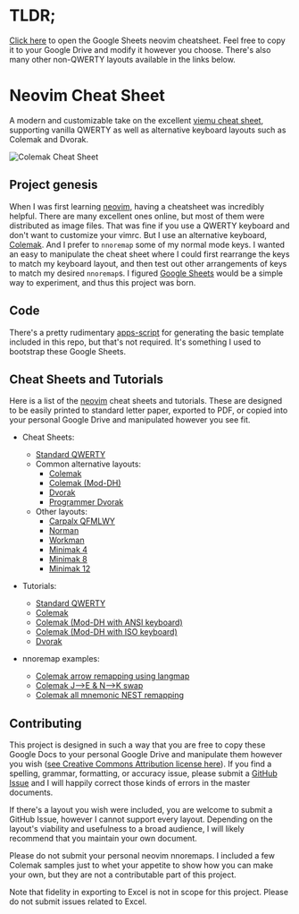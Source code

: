 # TLDR;

[Click here][qwerty-tutorial] to open the Google Sheets neovim cheatsheet.
Feel free to copy it to your Google Drive and modify it however you choose.
There's also many other non-QWERTY layouts available in the links below.

# Neovim Cheat Sheet

A modern and customizable take on the excellent [viemu cheat
sheet][viemu-cheat-sheet], supporting vanilla QWERTY as well as alternative
keyboard layouts such as Colemak and Dvorak.

![Colemak Cheat Sheet][colemak-cheat-sheet-image]

## Project genesis

When I was first learning [neovim][neovim], having a cheatsheet was incredibly
helpful. There are many excellent ones online, but most of them were distributed
as image files. That was fine if you use a QWERTY keyboard and don't want to
customize your vimrc. But I use an alternative keyboard, [Colemak][colemak]. And
I prefer to `nnoremap` some of my normal mode keys. I wanted an easy to
manipulate the cheat sheet where I could first rearrange the keys to match my
keyboard layout, and then test out other arrangements of keys to match my
desired `nnoremap`s. I figured [Google Sheets][google-sheets] would be a simple
way to experiment, and thus this project was born.

## Code

There's a pretty rudimentary [apps-script][apps-script] for generating the basic
template included in this repo, but that's not required. It's something I used
to bootstrap these Google Sheets.

## Cheat Sheets and Tutorials

Here is a list of the [neovim][neovim] cheat sheets and tutorials. These are
designed to be easily printed to standard letter paper, exported to PDF, or
copied into your personal Google Drive and manipulated however you see fit.

- Cheat Sheets:
  - [Standard QWERTY][qwerty-cheat-sheet]
  - Common alternative layouts:
    - [Colemak][colemak-cheat-sheet]
    - [Colemak (Mod-DH)][colemak-dh-cheat-sheet]
    - [Dvorak][dvorak-cheat-sheet]
    - [Programmer Dvorak][programmer-dvorak-cheat-sheet]
  - Other layouts:
    - [Carpalx QFMLWY][carpalx-cheat-sheet]
    - [Norman][norman-cheat-sheet]
    - [Workman][workman-cheat-sheet]
    - [Minimak 4][minimak4-cheat-sheet]
    - [Minimak 8][minimak8-cheat-sheet]
    - [Minimak 12][minimak12-cheat-sheet]

- Tutorials:
  - [Standard QWERTY][qwerty-tutorial]
  - [Colemak][colemak-tutorial]
  - [Colemak (Mod-DH with ANSI keyboard)][colemak-dh-ansi-tutorial]
  - [Colemak (Mod-DH with ISO keyboard)][colemak-dh-iso-tutorial]
  - [Dvorak][dvorak-tutorial]

- nnoremap examples:
  - [Colemak arrow remapping using langmap][colemak-nnoremap-langmap]
  - [Colemak J-->E & N-->K swap][colemak-nnoremap-jenk]
  - [Colemak all mnemonic NEST remapping][colemak-nnoremap-nest]

## Contributing

This project is designed in such a way that you are free to copy these Google
Docs to your personal Google Drive and manipulate them however you wish ([see
Creative Commons Attribution license here][license]). If you find a spelling,
grammar, formatting, or accuracy issue, please submit a [GitHub Issue][issues]
and I will happily correct those kinds of errors in the master documents.

If there's a layout you wish were included, you are welcome to submit a GitHub
Issue, however I cannot support every layout. Depending on the layout's
viability and usefulness to a broad audience, I will likely recommend that you
maintain your own document.

Please do not submit your personal neovim nnoremaps. I included a few Colemak
samples just to whet your appetite to show how you can make your own, but they
are not a contributable part of this project.

Note that fidelity in exporting to Excel is not in scope for this project.
Please do not submit issues related to Excel.

[license]: https://github.com/mattmc3/neovim-cheat-sheet/blob/master/LICENSE
[issues]: https://github.com/mattmc3/neovim-cheat-sheet/issues
[colemak-cheat-sheet-image]: https://raw.githubusercontent.com/mattmc3/neovim-cheatsheet/master/resources/colemak-cheatsheet.png
[neovim]: https://neovim.io
[viemu-cheat-sheet]: http://www.viemu.com/a_vi_vim_graphical_cheat_sheet_tutorial.html
[colemak]: https://colemak.com
[google-sheets]: https://www.google.com/sheets/about/
[apps-script]: https://developers.google.com/apps-script/
[gsheet-cheat-sheet]: https://docs.google.com/spreadsheets/d/19l4rQdYZfqpMtdTjvCrYLF2z9OsAqahhPunnw7I831s/
[qwerty-cheat-sheet]: https://docs.google.com/spreadsheets/d/19l4rQdYZfqpMtdTjvCrYLF2z9OsAqahhPunnw7I831s/edit#gid=0
[colemak-cheat-sheet]: https://docs.google.com/spreadsheets/d/19l4rQdYZfqpMtdTjvCrYLF2z9OsAqahhPunnw7I831s/edit#gid=1014005849
[colemak-dh-cheat-sheet]: https://docs.google.com/spreadsheets/d/19l4rQdYZfqpMtdTjvCrYLF2z9OsAqahhPunnw7I831s/edit#gid=1948236816
[dvorak-cheat-sheet]: https://docs.google.com/spreadsheets/d/19l4rQdYZfqpMtdTjvCrYLF2z9OsAqahhPunnw7I831s/edit#gid=1236726484
[programmer-dvorak-cheat-sheet]: https://docs.google.com/spreadsheets/d/19l4rQdYZfqpMtdTjvCrYLF2z9OsAqahhPunnw7I831s/edit#gid=696739215
[norman-cheat-sheet]: https://docs.google.com/spreadsheets/d/19l4rQdYZfqpMtdTjvCrYLF2z9OsAqahhPunnw7I831s/edit#gid=2092085321
[carpalx-cheat-sheet]: https://docs.google.com/spreadsheets/d/19l4rQdYZfqpMtdTjvCrYLF2z9OsAqahhPunnw7I831s/edit#gid=1017398887
[workman-cheat-sheet]: https://docs.google.com/spreadsheets/d/19l4rQdYZfqpMtdTjvCrYLF2z9OsAqahhPunnw7I831s/edit#gid=1777683158
[minimak4-cheat-sheet]: https://docs.google.com/spreadsheets/d/19l4rQdYZfqpMtdTjvCrYLF2z9OsAqahhPunnw7I831s/edit#gid=297624008
[minimak8-cheat-sheet]: https://docs.google.com/spreadsheets/d/19l4rQdYZfqpMtdTjvCrYLF2z9OsAqahhPunnw7I831s/edit#gid=951680086
[minimak12-cheat-sheet]: https://docs.google.com/spreadsheets/d/19l4rQdYZfqpMtdTjvCrYLF2z9OsAqahhPunnw7I831s/edit#gid=930891620
[qwerty-tutorial]: https://docs.google.com/spreadsheets/d/15k_UgeY0C3j8tVQnR2hD_kNljB1AApG3x3gYrKtUAlw/
[colemak-tutorial]: https://docs.google.com/spreadsheets/d/1ZrQvxGLl0GW5Ml20KPD_zKvWVg539EyWiy5i-9RL-Po/
[colemak-dh-ansi-tutorial]: https://docs.google.com/spreadsheets/d/1F2gKBtMAqNhHQ_kfj1cShOtAr6NcTADs5hBqXKdhuLk/
[colemak-dh-iso-tutorial]: https://docs.google.com/spreadsheets/d/1lMUgeJeDZKbdoA9_jASDM-kO0s9Fd0NwrdhBKsy3wJk/
[dvorak-tutorial]: https://docs.google.com/spreadsheets/d/13oiwvvVCDD0hZv87lsORdP6hl-RW_kVmZTnrHZsWBaA/
[colemak-nnoremap-langmap]: https://docs.google.com/spreadsheets/d/19l4rQdYZfqpMtdTjvCrYLF2z9OsAqahhPunnw7I831s/edit#gid=169441323
[colemak-nnoremap-jenk]: https://docs.google.com/spreadsheets/d/19l4rQdYZfqpMtdTjvCrYLF2z9OsAqahhPunnw7I831s/edit#gid=589401919
[colemak-nnoremap-nest]: https://docs.google.com/spreadsheets/d/19l4rQdYZfqpMtdTjvCrYLF2z9OsAqahhPunnw7I831s/edit#gid=2056013491

